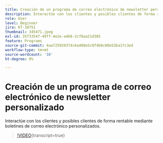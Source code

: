```yaml
---
title: Creación de un programa de correo electrónico de newsletter personalizado
description: Interactúe con los clientes y posibles clientes de forma rentable mediante boletines de correo electrónico personalizados.
role: User
level: Beginner
jira: KT-10751
thumbnail: 345471.jpeg
exl-id: 35f33547-49ff-4e2e-a4b8-2cf8aa21d385
feature: Programs
source-git-commit: 4aa725929374c6a408e5c0f4b0c00e53ba17c3ed
workflow-type: tm+mt
source-wordcount: '38'
ht-degree: 0%

---
```


# Creación de un programa de correo electrónico de newsletter personalizado

Interactúe con los clientes y posibles clientes de forma rentable mediante boletines de correo electrónico personalizados.

>[!VIDEO](https://video.tv.adobe.com/v/3411998/?quality=12&learn=on&captions=spa){transcript=true}
